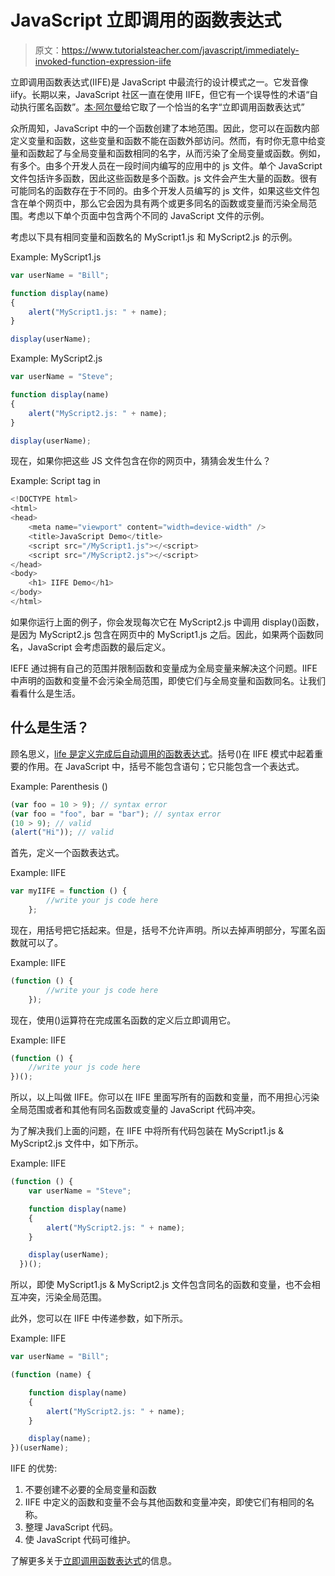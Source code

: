 # JavaScript 立即调用的函数表达式

> 原文：<https://www.tutorialsteacher.com/javascript/immediately-invoked-function-expression-iife>

立即调用函数表达式(IIFE)是 JavaScript 中最流行的设计模式之一。它发音像 iify。长期以来，JavaScript 社区一直在使用 IIFE，但它有一个误导性的术语“自动执行匿名函数”。[本·阿尔曼](http://benalman.com)给它取了一个恰当的名字“立即调用函数表达式”

众所周知，JavaScript 中的一个函数创建了本地范围。因此，您可以在函数内部定义变量和函数，这些变量和函数不能在函数外部访问。然而，有时你无意中给变量和函数起了与全局变量和函数相同的名字，从而污染了全局变量或函数。例如，有多个。由多个开发人员在一段时间内编写的应用中的 js 文件。单个 JavaScript 文件包括许多函数，因此这些函数是多个函数。js 文件会产生大量的函数。很有可能同名的函数存在于不同的。由多个开发人员编写的 js 文件，如果这些文件包含在单个网页中，那么它会因为具有两个或更多同名的函数或变量而污染全局范围。考虑以下单个页面中包含两个不同的 JavaScript 文件的示例。

考虑以下具有相同变量和函数名的 MyScript1.js 和 MyScript2.js 的示例。

Example: MyScript1.js

```js
var userName = "Bill";

function display(name)
{
    alert("MyScript1.js: " + name);
}

display(userName); 
```

Example: MyScript2.js

```js
var userName = "Steve";

function display(name)
{
    alert("MyScript2.js: " + name);
}

display(userName); 
```

现在，如果你把这些 JS 文件包含在你的网页中，猜猜会发生什么？

Example: Script tag in <head>

```js
<!DOCTYPE html>
<html>
<head>
    <meta name="viewport" content="width=device-width" />
    <title>JavaScript Demo</title>
    <script src="/MyScript1.js"></<script> 
    <script src="/MyScript2.js"></<script> 
</head>
<body>
    <h1> IIFE Demo</h1>
</body>
</html> 
```

如果你运行上面的例子，你会发现每次它在 MyScript2.js 中调用 display()函数，是因为 MyScript2.js 包含在网页中的 MyScript1.js 之后。因此，如果两个函数同名，JavaScript 会考虑函数的最后定义。

IEFE 通过拥有自己的范围并限制函数和变量成为全局变量来解决这个问题。IIFE 中声明的函数和变量不会污染全局范围，即使它们与全局变量和函数同名。让我们看看什么是生活。

## 什么是生活？

顾名思义，<u>life 是定义完成后自动调用的函数表达式</u>。括号()在 IIFE 模式中起着重要的作用。在 JavaScript 中，括号不能包含语句；它只能包含一个表达式。

Example: Parenthesis ()

```js
(var foo = 10 > 9); // syntax error
(var foo = "foo", bar = "bar"); // syntax error
(10 > 9); // valid
(alert("Hi")); // valid 
```

首先，定义一个函数表达式。

Example: IIFE

```js
var myIIFE = function () {
        //write your js code here
    }; 
```

现在，用括号把它括起来。但是，括号不允许声明。所以去掉声明部分，写匿名函数就可以了。

Example: IIFE

```js
(function () {
        //write your js code here
    }); 
```

现在，使用()运算符在完成匿名函数的定义后立即调用它。

Example: IIFE

```js
(function () {
    //write your js code here
})(); 
```

所以，以上叫做 IIFE。你可以在 IIFE 里面写所有的函数和变量，而不用担心污染全局范围或者和其他有同名函数或变量的 JavaScript 代码冲突。

为了解决我们上面的问题，在 IIFE 中将所有代码包装在 MyScript1.js & MyScript2.js 文件中，如下所示。

Example: IIFE

```js
(function () {
    var userName = "Steve";

    function display(name)
    {
        alert("MyScript2.js: " + name);
    }

    display(userName);
  })(); 
```

所以，即使 MyScript1.js & MyScript2.js 文件包含同名的函数和变量，也不会相互冲突，污染全局范围。

此外，您可以在 IIFE 中传递参数，如下所示。

Example: IIFE

```js
var userName = "Bill";

(function (name) {

    function display(name)
    {
        alert("MyScript2.js: " + name);
    }

    display(name);
})(userName); 
```

IIFE 的优势:

1.  不要创建不必要的全局变量和函数
2.  IIFE 中定义的函数和变量不会与其他函数和变量冲突，即使它们有相同的名称。
3.  整理 JavaScript 代码。
4.  使 JavaScript 代码可维护。

了解更多关于[立即调用函数表达式](http://benalman.com/news/2010/11/immediately-invoked-function-expression/)的信息。